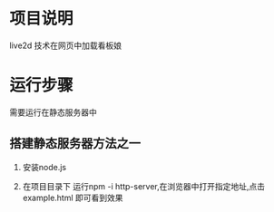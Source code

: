 # 项目说明

live2d 技术在网页中加载看板娘

# 运行步骤

 需要运行在静态服务器中

## 搭建静态服务器方法之一

1. 安装node.js

2. 在项目目录下 运行npm -i http-server,在浏览器中打开指定地址,点击 example.html 即可看到效果

